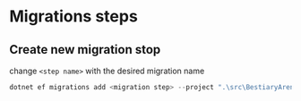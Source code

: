 # Migrations steps

## Create new migration stop

change `<step name>` with the desired migration name

```powershell
dotnet ef migrations add <migration step> --project ".\src\BestiaryArenaCracker.Repository\BestiaryArenaCracker.Repository.csproj" --startup-project ".\src\BestiaryArenaCracker.Api\BestiaryArenaCracker.Api.csproj" -- --environment Development
```
